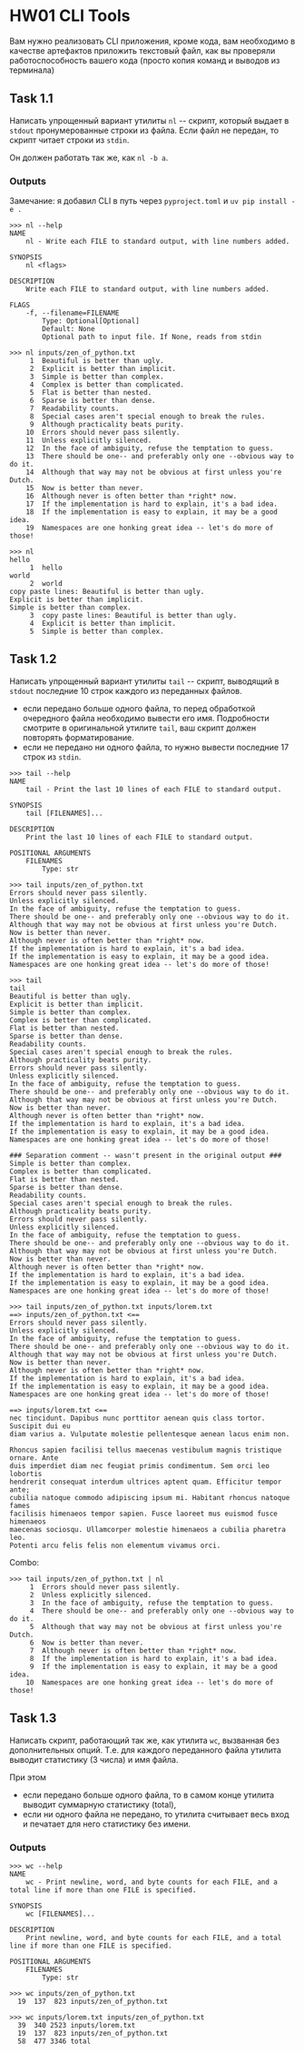 # HW01 CLI Tools
Вам нужно реализовать CLI приложения, кроме кода, вам необходимо в качестве артефактов приложить текстовый файл, как вы проверяли работоспособность вашего кода (просто копия команд и выводов из терминала)

## Task 1.1
Написать упрощенный вариант утилиты `nl` -- скрипт, который выдает в `stdout` пронумерованные строки из файла.
Если файл не передан, то скрипт читает строки из `stdin`.

Он должен работать так же, как `nl -b a`.

### Outputs
Замечание: я добавил CLI в путь через `pyproject.toml` и `uv pip install -e .`

```
>>> nl --help
NAME
    nl - Write each FILE to standard output, with line numbers added.

SYNOPSIS
    nl <flags>

DESCRIPTION
    Write each FILE to standard output, with line numbers added.

FLAGS
    -f, --filename=FILENAME
        Type: Optional[Optional]
        Default: None
        Optional path to input file. If None, reads from stdin
```

```
>>> nl inputs/zen_of_python.txt
     1  Beautiful is better than ugly.
     2  Explicit is better than implicit.
     3  Simple is better than complex.
     4  Complex is better than complicated.
     5  Flat is better than nested.
     6  Sparse is better than dense.
     7  Readability counts.
     8  Special cases aren't special enough to break the rules.
     9  Although practicality beats purity.
    10  Errors should never pass silently.
    11  Unless explicitly silenced.
    12  In the face of ambiguity, refuse the temptation to guess.
    13  There should be one-- and preferably only one --obvious way to do it.
    14  Although that way may not be obvious at first unless you're Dutch.
    15  Now is better than never.
    16  Although never is often better than *right* now.
    17  If the implementation is hard to explain, it's a bad idea.
    18  If the implementation is easy to explain, it may be a good idea.
    19  Namespaces are one honking great idea -- let's do more of those!
```

```
>>> nl
hello
     1  hello
world
     2  world
copy paste lines: Beautiful is better than ugly.
Explicit is better than implicit.
Simple is better than complex.
     3  copy paste lines: Beautiful is better than ugly.
     4  Explicit is better than implicit.
     5  Simple is better than complex.
```


## Task 1.2
Написать упрощенный вариант утилиты `tail` -- скрипт, выводящий в `stdout` последние 10 строк каждого из переданных файлов.

- если передано больше одного файла, то перед обработкой очередного файла необходимо вывести его имя. Подробности смотрите в оригинальной утилите `tail`, ваш скрипт должен повторять форматирование.
- если не передано ни одного файла, то нужно вывести последние 17 строк из `stdin`.

```
>>> tail --help
NAME
    tail - Print the last 10 lines of each FILE to standard output.

SYNOPSIS
    tail [FILENAMES]...

DESCRIPTION
    Print the last 10 lines of each FILE to standard output.

POSITIONAL ARGUMENTS
    FILENAMES
        Type: str
```

```
>>> tail inputs/zen_of_python.txt
Errors should never pass silently.
Unless explicitly silenced.
In the face of ambiguity, refuse the temptation to guess.
There should be one-- and preferably only one --obvious way to do it.
Although that way may not be obvious at first unless you're Dutch.
Now is better than never.
Although never is often better than *right* now.
If the implementation is hard to explain, it's a bad idea.
If the implementation is easy to explain, it may be a good idea.
Namespaces are one honking great idea -- let's do more of those!
```

```
>>> tail
tail
Beautiful is better than ugly.
Explicit is better than implicit.
Simple is better than complex.
Complex is better than complicated.
Flat is better than nested.
Sparse is better than dense.
Readability counts.
Special cases aren't special enough to break the rules.
Although practicality beats purity.
Errors should never pass silently.
Unless explicitly silenced.
In the face of ambiguity, refuse the temptation to guess.
There should be one-- and preferably only one --obvious way to do it.
Although that way may not be obvious at first unless you're Dutch.
Now is better than never.
Although never is often better than *right* now.
If the implementation is hard to explain, it's a bad idea.
If the implementation is easy to explain, it may be a good idea.
Namespaces are one honking great idea -- let's do more of those!

### Separation comment -- wasn't present in the original output ###
Simple is better than complex.
Complex is better than complicated.
Flat is better than nested.
Sparse is better than dense.
Readability counts.
Special cases aren't special enough to break the rules.
Although practicality beats purity.
Errors should never pass silently.
Unless explicitly silenced.
In the face of ambiguity, refuse the temptation to guess.
There should be one-- and preferably only one --obvious way to do it.
Although that way may not be obvious at first unless you're Dutch.
Now is better than never.
Although never is often better than *right* now.
If the implementation is hard to explain, it's a bad idea.
If the implementation is easy to explain, it may be a good idea.
Namespaces are one honking great idea -- let's do more of those!
```

```
>>> tail inputs/zen_of_python.txt inputs/lorem.txt
==> inputs/zen_of_python.txt <==
Errors should never pass silently.
Unless explicitly silenced.
In the face of ambiguity, refuse the temptation to guess.
There should be one-- and preferably only one --obvious way to do it.
Although that way may not be obvious at first unless you're Dutch.
Now is better than never.
Although never is often better than *right* now.
If the implementation is hard to explain, it's a bad idea.
If the implementation is easy to explain, it may be a good idea.
Namespaces are one honking great idea -- let's do more of those!

==> inputs/lorem.txt <==
nec tincidunt. Dapibus nunc porttitor aenean quis class tortor. Suscipit dui eu
diam varius a. Vulputate molestie pellentesque aenean lacus enim non.

Rhoncus sapien facilisi tellus maecenas vestibulum magnis tristique ornare. Ante
duis imperdiet diam nec feugiat primis condimentum. Sem orci leo lobortis
hendrerit consequat interdum ultrices aptent quam. Efficitur tempor ante;
cubilia natoque commodo adipiscing ipsum mi. Habitant rhoncus natoque fames
facilisis himenaeos tempor sapien. Fusce laoreet mus euismod fusce himenaeos
maecenas sociosqu. Ullamcorper molestie himenaeos a cubilia pharetra leo.
Potenti arcu felis felis non elementum vivamus orci.
```

Combo:
```
>>> tail inputs/zen_of_python.txt | nl
     1  Errors should never pass silently.
     2  Unless explicitly silenced.
     3  In the face of ambiguity, refuse the temptation to guess.
     4  There should be one-- and preferably only one --obvious way to do it.
     5  Although that way may not be obvious at first unless you're Dutch.
     6  Now is better than never.
     7  Although never is often better than *right* now.
     8  If the implementation is hard to explain, it's a bad idea.
     9  If the implementation is easy to explain, it may be a good idea.
    10  Namespaces are one honking great idea -- let's do more of those!
```

## Task 1.3
Написать скрипт, работающий так же, как утилита `wc`, вызванная без дополнительных опций.
Т.е. для каждого переданного файла утилита выводит статистику (3 числа) и имя файла.

При этом
- если передано больше одного файла, то в самом конце утилита выводит суммарную статистику (total),
- если ни одного файла не передано, то утилита считывает весь вход и печатает для него статистику без имени.

### Outputs

```
>>> wc --help
NAME
    wc - Print newline, word, and byte counts for each FILE, and a total line if more than one FILE is specified.

SYNOPSIS
    wc [FILENAMES]...

DESCRIPTION
    Print newline, word, and byte counts for each FILE, and a total line if more than one FILE is specified.

POSITIONAL ARGUMENTS
    FILENAMES
        Type: str
```

```
>>> wc inputs/zen_of_python.txt
  19  137  823 inputs/zen_of_python.txt
```

```
>>> wc inputs/lorem.txt inputs/zen_of_python.txt
  39  340 2523 inputs/lorem.txt
  19  137  823 inputs/zen_of_python.txt
  58  477 3346 total
```
